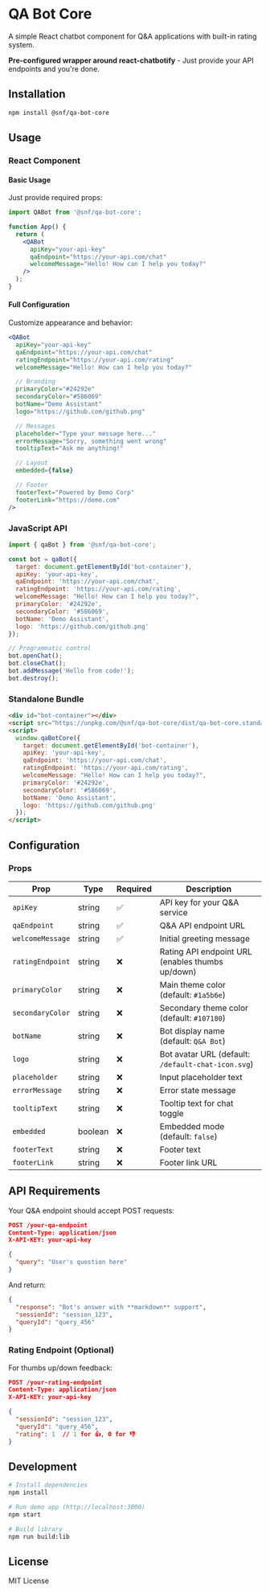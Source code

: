 # QA Bot Core

A simple React chatbot component for Q&A applications with built-in rating system.

**Pre-configured wrapper around react-chatbotify** - Just provide your API endpoints and you're done.

## Installation

```bash
npm install @snf/qa-bot-core
```

## Usage

### React Component

#### Basic Usage
Just provide required props:

```jsx
import QABot from '@snf/qa-bot-core';

function App() {
  return (
    <QABot
      apiKey="your-api-key"
      qaEndpoint="https://your-api.com/chat"
      welcomeMessage="Hello! How can I help you today?"
    />
  );
}
```

#### Full Configuration
Customize appearance and behavior:

```jsx
<QABot
  apiKey="your-api-key"
  qaEndpoint="https://your-api.com/chat"
  ratingEndpoint="https://your-api.com/rating"
  welcomeMessage="Hello! How can I help you today?"

  // Branding
  primaryColor="#24292e"
  secondaryColor="#586069"
  botName="Demo Assistant"
  logo="https://github.com/github.png"

  // Messages
  placeholder="Type your message here..."
  errorMessage="Sorry, something went wrong"
  tooltipText="Ask me anything!"

  // Layout
  embedded={false}

  // Footer
  footerText="Powered by Demo Corp"
  footerLink="https://demo.com"
/>
```

### JavaScript API

```javascript
import { qaBot } from '@snf/qa-bot-core';

const bot = qaBot({
  target: document.getElementById('bot-container'),
  apiKey: 'your-api-key',
  qaEndpoint: 'https://your-api.com/chat',
  ratingEndpoint: 'https://your-api.com/rating',
  welcomeMessage: "Hello! How can I help you today?",
  primaryColor: '#24292e',
  secondaryColor: '#586069',
  botName: 'Demo Assistant',
  logo: 'https://github.com/github.png'
});

// Programmatic control
bot.openChat();
bot.closeChat();
bot.addMessage('Hello from code!');
bot.destroy();
```

### Standalone Bundle

```html
<div id="bot-container"></div>
<script src="https://unpkg.com/@snf/qa-bot-core/dist/qa-bot-core.standalone.js"></script>
<script>
  window.qaBotCore({
    target: document.getElementById('bot-container'),
    apiKey: 'your-api-key',
    qaEndpoint: 'https://your-api.com/chat',
    ratingEndpoint: 'https://your-api.com/rating',
    welcomeMessage: "Hello! How can I help you today?",
    primaryColor: '#24292e',
    secondaryColor: '#586069',
    botName: 'Demo Assistant',
    logo: 'https://github.com/github.png'
  });
</script>
```

## Configuration

### Props

| Prop | Type | Required | Description |
|------|------|----------|-------------|
| `apiKey` | string | ✅ | API key for your Q&A service |
| `qaEndpoint` | string | ✅ | Q&A API endpoint URL |
| `welcomeMessage` | string | ✅ | Initial greeting message |
| `ratingEndpoint` | string | ❌ | Rating API endpoint URL (enables thumbs up/down) |
| `primaryColor` | string | ❌ | Main theme color (default: `#1a5b6e`) |
| `secondaryColor` | string | ❌ | Secondary theme color (default: `#107180`) |
| `botName` | string | ❌ | Bot display name (default: `Q&A Bot`) |
| `logo` | string | ❌ | Bot avatar URL (default: `/default-chat-icon.svg`) |
| `placeholder` | string | ❌ | Input placeholder text |
| `errorMessage` | string | ❌ | Error state message |
| `tooltipText` | string | ❌ | Tooltip text for chat toggle |
| `embedded` | boolean | ❌ | Embedded mode (default: `false`) |
| `footerText` | string | ❌ | Footer text |
| `footerLink` | string | ❌ | Footer link URL |

## API Requirements

Your Q&A endpoint should accept POST requests:

```json
POST /your-qa-endpoint
Content-Type: application/json
X-API-KEY: your-api-key

{
  "query": "User's question here"
}
```

And return:
```json
{
  "response": "Bot's answer with **markdown** support",
  "sessionId": "session_123",
  "queryId": "query_456"
}
```

### Rating Endpoint (Optional)

For thumbs up/down feedback:
```json
POST /your-rating-endpoint
Content-Type: application/json
X-API-KEY: your-api-key

{
  "sessionId": "session_123",
  "queryId": "query_456",
  "rating": 1  // 1 for 👍, 0 for 👎
}
```

## Development

```bash
# Install dependencies
npm install

# Run demo app (http://localhost:3000)
npm start

# Build library
npm run build:lib
```


## License

MIT License
